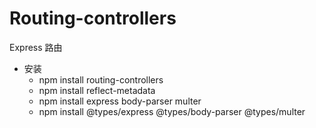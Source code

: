 # Routing-controllers
Express 路由

* 安装
	* npm install routing-controllers
	* npm install reflect-metadata
	* npm install express body-parser multer
	* npm install @types/express @types/body-parser @types/multer